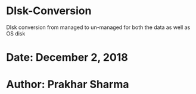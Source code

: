 # DIsk-Conversion
DIsk conversion from  managed to un-managed for both the data as well as OS disk

#          Date: December 2, 2018                                                                     
#          Author: Prakhar Sharma
